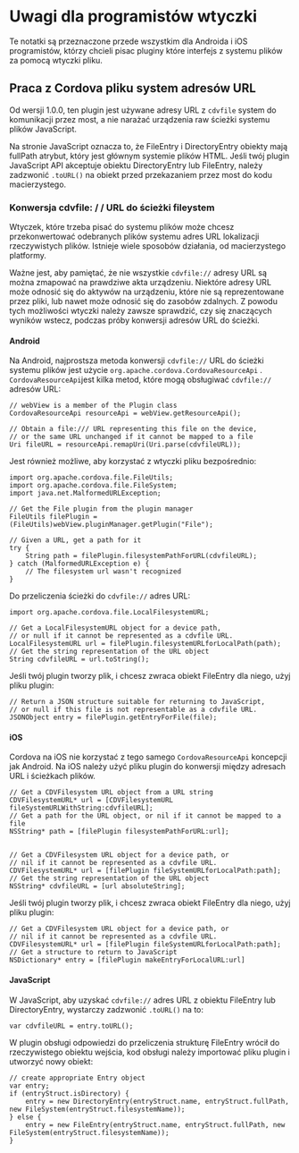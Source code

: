 <!---
    Licensed to the Apache Software Foundation (ASF) under one
    or more contributor license agreements.  See the NOTICE file
    distributed with this work for additional information
    regarding copyright ownership.  The ASF licenses this file
    to you under the Apache License, Version 2.0 (the
    "License"); you may not use this file except in compliance
    with the License.  You may obtain a copy of the License at

      http://www.apache.org/licenses/LICENSE-2.0

    Unless required by applicable law or agreed to in writing,
    software distributed under the License is distributed on an
    "AS IS" BASIS, WITHOUT WARRANTIES OR CONDITIONS OF ANY
    KIND, either express or implied.  See the License for the
    specific language governing permissions and limitations
    under the License.
-->

# Uwagi dla programistów wtyczki

Te notatki są przeznaczone przede wszystkim dla Androida i iOS programistów, którzy chcieli pisac pluginy które interfejs z systemu plików za pomocą wtyczki pliku.

## Praca z Cordova pliku system adresów URL

Od wersji 1.0.0, ten plugin jest używane adresy URL z `cdvfile` system do komunikacji przez most, a nie narażać urządzenia raw ścieżki systemu plików JavaScript.

Na stronie JavaScript oznacza to, że FileEntry i DirectoryEntry obiekty mają fullPath atrybut, który jest głównym systemie plików HTML. Jeśli twój plugin JavaScript API akceptuje obiektu DirectoryEntry lub FileEntry, należy zadzwonić `.toURL()` na obiekt przed przekazaniem przez most do kodu macierzystego.

### Konwersja cdvfile: / / URL do ścieżki fileystem

Wtyczek, które trzeba pisać do systemu plików może chcesz przekonwertować odebranych plików systemu adres URL lokalizacji rzeczywistych plików. Istnieje wiele sposobów działania, od macierzystego platformy.

Ważne jest, aby pamiętać, że nie wszystkie `cdvfile://` adresy URL są można zmapować na prawdziwe akta urządzeniu. Niektóre adresy URL może odnosić się do aktywów na urządzeniu, które nie są reprezentowane przez pliki, lub nawet może odnosić się do zasobów zdalnych. Z powodu tych możliwości wtyczki należy zawsze sprawdzić, czy się znaczących wyników wstecz, podczas próby konwersji adresów URL do ścieżki.

#### Android

Na Android, najprostsza metoda konwersji `cdvfile://` URL do ścieżki systemu plików jest użycie `org.apache.cordova.CordovaResourceApi` . `CordovaResourceApi`jest kilka metod, które mogą obsługiwać `cdvfile://` adresów URL:

    // webView is a member of the Plugin class
    CordovaResourceApi resourceApi = webView.getResourceApi();
    
    // Obtain a file:/// URL representing this file on the device,
    // or the same URL unchanged if it cannot be mapped to a file
    Uri fileURL = resourceApi.remapUri(Uri.parse(cdvfileURL));
    

Jest również możliwe, aby korzystać z wtyczki pliku bezpośrednio:

    import org.apache.cordova.file.FileUtils;
    import org.apache.cordova.file.FileSystem;
    import java.net.MalformedURLException;
    
    // Get the File plugin from the plugin manager
    FileUtils filePlugin = (FileUtils)webView.pluginManager.getPlugin("File");
    
    // Given a URL, get a path for it
    try {
        String path = filePlugin.filesystemPathForURL(cdvfileURL);
    } catch (MalformedURLException e) {
        // The filesystem url wasn't recognized
    }
    

Do przeliczenia ścieżki do `cdvfile://` adres URL:

    import org.apache.cordova.file.LocalFilesystemURL;
    
    // Get a LocalFilesystemURL object for a device path,
    // or null if it cannot be represented as a cdvfile URL.
    LocalFilesystemURL url = filePlugin.filesystemURLforLocalPath(path);
    // Get the string representation of the URL object
    String cdvfileURL = url.toString();
    

Jeśli twój plugin tworzy plik, i chcesz zwraca obiekt FileEntry dla niego, użyj pliku plugin:

    // Return a JSON structure suitable for returning to JavaScript,
    // or null if this file is not representable as a cdvfile URL.
    JSONObject entry = filePlugin.getEntryForFile(file);
    

#### iOS

Cordova na iOS nie korzystać z tego samego `CordovaResourceApi` koncepcji jak Android. Na iOS należy użyć pliku plugin do konwersji między adresach URL i ścieżkach plików.

    // Get a CDVFilesystem URL object from a URL string
    CDVFilesystemURL* url = [CDVFilesystemURL fileSystemURLWithString:cdvfileURL];
    // Get a path for the URL object, or nil if it cannot be mapped to a file
    NSString* path = [filePlugin filesystemPathForURL:url];
    
    
    // Get a CDVFilesystem URL object for a device path, or
    // nil if it cannot be represented as a cdvfile URL.
    CDVFilesystemURL* url = [filePlugin fileSystemURLforLocalPath:path];
    // Get the string representation of the URL object
    NSString* cdvfileURL = [url absoluteString];
    

Jeśli twój plugin tworzy plik, i chcesz zwraca obiekt FileEntry dla niego, użyj pliku plugin:

    // Get a CDVFilesystem URL object for a device path, or
    // nil if it cannot be represented as a cdvfile URL.
    CDVFilesystemURL* url = [filePlugin fileSystemURLforLocalPath:path];
    // Get a structure to return to JavaScript
    NSDictionary* entry = [filePlugin makeEntryForLocalURL:url]
    

#### JavaScript

W JavaScript, aby uzyskać `cdvfile://` adres URL z obiektu FileEntry lub DirectoryEntry, wystarczy zadzwonić `.toURL()` na to:

    var cdvfileURL = entry.toURL();
    

W plugin obsługi odpowiedzi do przeliczenia strukturę FileEntry wrócił do rzeczywistego obiektu wejścia, kod obsługi należy importować pliku plugin i utworzyć nowy obiekt:

    // create appropriate Entry object
    var entry;
    if (entryStruct.isDirectory) {
        entry = new DirectoryEntry(entryStruct.name, entryStruct.fullPath, new FileSystem(entryStruct.filesystemName));
    } else {
        entry = new FileEntry(entryStruct.name, entryStruct.fullPath, new FileSystem(entryStruct.filesystemName));
    }